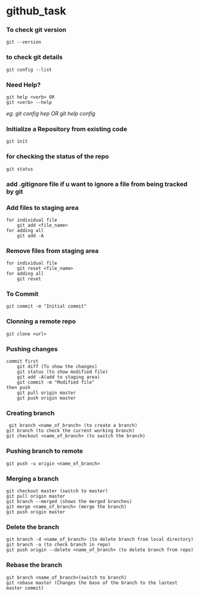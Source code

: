 # github_task

### To check git version
	git --version

### to check git details 
	git config --list

### Need Help?
	git help <verb> OR
	git <verb> --help
  *eg. git config hep OR git help config*


### Initialize a Repository from existing code
	git init

### for checking the status of the repo
	git status

### add .gitignore file if u want to ignore a file from being tracked by git

### Add files to staging area
	for individual file
		git add <file_name>
	for adding all
		git add -A

### Remove files from staging area
	for individual file
		git reset <file_name>
	for adding all
		git reset

### To Commit
	git commit -m "Initial commit"

### Clonning a remote repo
	git clone <url>


### Pushing changes
	commit first
		git diff (To show the changes)
		git status (to show modified file)
		git add -A(add to staging area)
		git commit -m "Modified file"
	then push
		git pull origin master
		git push origin master


### Creating branch
	 git branch <name_of_branch> (to create a branch)
	git branch (to check the current working branch)
	git checkout <name_of_branch> (to switch the branch)


### Pushing branch to remote
	git push -u origin <name_of_branch> 

### Merging a branch
	git checkout master (switch to master)
	git pull origin master
	git branch --merged (shows the merged branches)
	git merge <name_of_branch> (merge the branch) 
	git push origin master 

### Delete the branch
	git branch -d <name_of_branch> (to delete branch from local directory)
	git branch -a (to check branch in repo)
	git push origin --delete <name_of_branch> (to delete branch from repo)

### Rebase the branch
	git branch <name_of_branch>(switch to branch)
	git rebase master (Changes the base of the branch to the lastest master commit)
